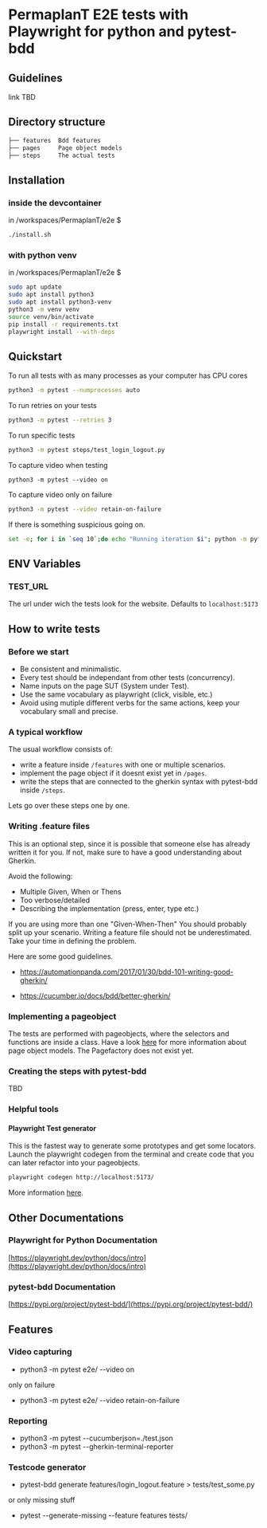 # PermaplanT E2E tests with Playwright for python and pytest-bdd

## Guidelines

link TBD

## Directory structure

```sh
├── features  Bdd features
├── pages     Page object models
├── steps     The actual tests
```

## Installation

### inside the devcontainer

in /workspaces/PermaplanT/e2e $

```sh
./install.sh
```

### with python venv

in /workspaces/PermaplanT/e2e $

```sh
sudo apt update
sudo apt install python3
sudo apt install python3-venv
python3 -m venv venv
source venv/bin/activate
pip install -r requirements.txt
playwright install --with-deps
```

## Quickstart

To run all tests with as many processes as your computer has CPU cores

```sh
python3 -m pytest --numprocesses auto
```

To run retries on your tests

```sh
python3 -m pytest --retries 3
```

To run specific tests

```sh
python3 -m pytest steps/test_login_logout.py
```

To capture video when testing

```**sh**
python3 -m pytest --video on
```

To capture video only on failure

```sh
python3 -m pytest --video retain-on-failure
```

If there is something suspicious going on.

```sh
set -e; for i in `seq 10`;do echo "Running iteration $i"; python -m pytest -n auto; done
```

## ENV Variables

### TEST_URL

The url under wich the tests look for the website.
Defaults to `localhost:5173`

## How to write tests

### Before we start

- Be consistent and minimalistic.
- Every test should be independant from other tests (concurrency).
- Name inputs on the page SUT (System under Test).
- Use the same vocabulary as playwright (click, visible, etc.)
- Avoid using mutiple different verbs for the same actions, keep your vocabulary small and precise.

### A typical workflow

The usual workflow consists of:

- write a feature inside `/features` with one or multiple scenarios.
- implement the page object if it doesnt exist yet in `/pages`.
- write the steps that are connected to the gherkin syntax with pytest-bdd inside `/steps`.

Lets go over these steps one by one.

### Writing .feature files

This is an optional step, since it is possible that someone else has already written it for you.
If not, make sure to have a good understanding about Gherkin.

Avoid the following:

- Multiple Given, When or Thens
- Too verbose/detailed
- Describing the implementation (press, enter, type etc.)

If you are using more than one "Given-When-Then" You should probably split up your scenario.
Writing a feature file should not be underestimated.
Take your time in defining the problem.

Here are some good guidelines.

- https://automationpanda.com/2017/01/30/bdd-101-writing-good-gherkin/

- https://cucumber.io/docs/bdd/better-gherkin/

### Implementing a pageobject

The tests are performed with pageobjects, where the selectors and functions are inside a class.
Have a look [here](https://www.selenium.dev/documentation/test_practices/encouraged/page_object_models/) for more information about page object models.
The Pagefactory does not exist yet.

### Creating the steps with pytest-bdd

TBD

### Helpful tools

#### Playwright Test generator

This is the fastest way to generate some prototypes and get some locators.
Launch the playwright codegen from the terminal and create code that you can later refactor into your pageobjects.

```sh
playwright codegen http://localhost:5173/
```

More information [here](https://playwright.dev/python/docs/codegen).

## Other Documentations

### Playwright for Python Documentation

[https://playwright.dev/python/docs/intro](https://playwright.dev/python/docs/intro)

### pytest-bdd Documentation

[https://pypi.org/project/pytest-bdd/](https://pypi.org/project/pytest-bdd/)

## Features

### Video capturing

- python3 -m pytest e2e/ --video on

only on failure

- python3 -m pytest e2e/ --video retain-on-failure

### Reporting

- python3 -m pytest --cucumberjson=./test.json
- python3 -m pytest --gherkin-terminal-reporter

### Testcode generator

- pytest-bdd generate features/login_logout.feature > tests/test_some.py

or only missing stuff

- pytest --generate-missing --feature features tests/
